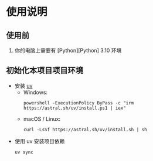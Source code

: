 # 使用说明

## 使用前
1. 你的电脑上需要有 [Python][Python] 3.10 环境

## 初始化本项目项目环境
- 安装 [uv](https://docs.astral.sh/uv/#installation)
  - Windows:
    ```shell
    powershell -ExecutionPolicy ByPass -c "irm https://astral.sh/uv/install.ps1 | iex"
    ```
  - macOS / Linux:
    ```shell
    curl -LsSf https://astral.sh/uv/install.sh | sh
    ```
- 使用 uv 安装项目依赖
  ```shell
  uv sync
  ```